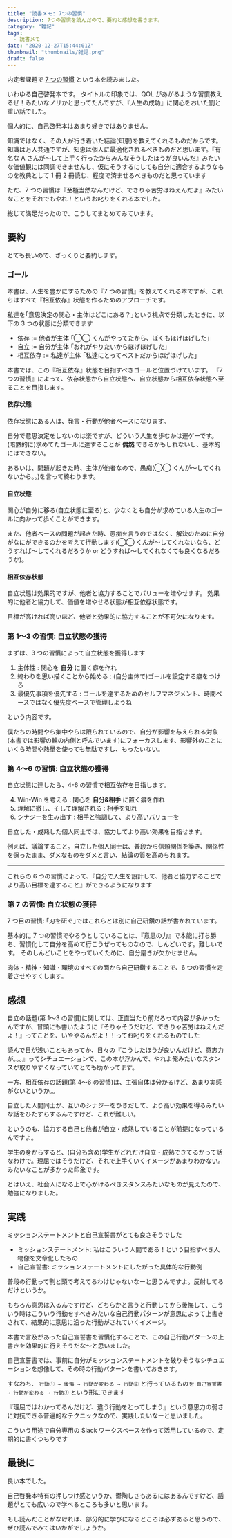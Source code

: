 ```yaml
---
title: "読書メモ: 7つの習慣"
description: 7つの習慣を読んだので、要約と感想を書きます。
category: "雑記"
tags:
  - 読書メモ
date: "2020-12-27T15:44:01Z"
thumbnail: "thumbnails/雑記.png"
draft: false
---
```


内定者課題で [7 つの習慣](https://www.amazon.co.jp/dp/4863940920/ref=cm_sw_em_r_mt_dp_q9c6FbMZ5M325) という本を読みました。

いわゆる自己啓発本です。
タイトルの印象では、QOL があがるような習慣教えるぜ！みたいなノリかと思ってたんですが、『人生の成功』に関心をおいた割と重い話でした。

個人的に、自己啓発本はあまり好きではありません。

知識ではなく、その人が行き着いた結論(知恵)を教えてくれるものだからです。
知識は万人共通ですが、知恵は個人に最適化されるべきものだと思います。『有名な A さんが〜して上手く行ったからみんなそうしたほうが良いんだ』みたいな価値観には同調できませんし、仮にそうするにしても自分に適合するようなものを教典として 1 冊 2 冊読む、程度で済ませるべきものだと思っています

ただ、7 つの習慣は『至極当然なんだけど、できりゃ苦労はねえんだよ』みたいなことをそれでもやれ！というお叱りをくれる本でした。

総じて満足だったので、こうしてまとめてみています。

## 要約

とても長いので、ざっくりと要約します。

### ゴール

本書は、人生を豊かにするための『7 つの習慣』を教えてくれる本ですが、これらはすべて『相互依存』状態を作るためのアプローチです。

私達を｢意思決定の関心・主体はどこにある？｣という視点で分類したときに、以下の 3 つの状態に分類できます

- 依存 := 他者が主体 ｢◯◯ くんがやってたから、ぼくもほげほげした｣
- 自立 := 自分が主体 ｢おれがやりたいからほげほげした｣
- 相互依存 := 私達が主体 ｢私達にとってベストだからほげほげした｣

本書では、この『相互依存』状態を目指すべきゴールと位置づけています。
『7 つの習慣』によって、依存状態から自立状態へ、自立状態から相互依存状態へ至ることを目指します。

#### 依存状態

依存状態にある人は、発言・行動が他者ベースになります。

自分で意思決定をしないのは楽ですが、どういう人生を歩むかは運ゲーです。
(暗黙的に)求めてたゴールに達することが **偶然** できるかもしれないし、基本的にはできない。

あるいは、問題が起きた時、主体が他者なので、愚痴(◯◯ くんが〜してくれないから。。)を言って終わります。

#### 自立状態

関心が自分に移る(自立状態に至る)と、少なくとも自分が求めている人生のゴールに向かって歩くことができます。

また、他者ベースの問題が起きた時、愚痴を言うのではなく、解決のために自分がなにができるのかを考えて行動します(◯◯ くんが〜してくれないなら、どうすれば〜してくれるだろうか or どうすれば〜してくれなくても良くなるだろうか)。

#### 相互依存状態

自立状態は効果的ですが、他者と協力することでバリューを増やせます。
効果的に他者と協力して、価値を増やせる状態が相互依存状態です。

目標が高ければ高いほど、他者と効果的に協力することが不可欠になります。

### 第 1〜3 の習慣: 自立状態の獲得

まずは、3 つの習慣によって自立状態を獲得します

1. 主体性 : 関心を **自分** に置く癖を作れ
2. 終わりを思い描くことから始める : (自分主体で)ゴールを設定する癖をつけろ
3. 最優先事項を優先する : ゴールを達するためのセルフマネジメント、時間ベースではなく優先度ベースで管理しようね

という内容です。

僕たちの時間やら集中やらは限られているので、自分が影響を与えられる対象(本書では影響の輪の内側と呼んでいます)にフォーカスします、影響外のことにいくら時間や熱量を使っても無駄ですし、もったいない。

### 第 4〜6 の習慣: 自立状態の獲得

自立状態に達したら、4-6 の習慣で相互依存を目指します。

4. Win-Win を考える : 関心を **自分&相手** に置く癖を作れ
5. 理解に徹し、そして理解される : 相手を知れ
6. シナジーを生み出す : 相手と強調して、より高いバリューを

自立した・成熟した個人同士では、協力してより高い効果を目指せます。

例えば、議論すること。自立した個人同士は、普段から信頼関係を築き、関係性を保ったまま、ダメなものをダメと言い、結論の質を高められます。

---

これらの 6 つの習慣によって、『自分で人生を設計して、他者と協力することでより高い目標を達すること』ができるようになります

### 第 7 の習慣: 自立状態の獲得

7 つ目の習慣: ｢刃を研ぐ｣ではこれらとは別に自己研鑽の話が書かれています。

基本的に 7 つの習慣でやろうとしていることは、『意思の力』で本能に打ち勝ち、習慣化して自分を高めて行こうぜってものなので、しんどいです。難しいです。
そのしんどいことをやっていくために、自分磨きが欠かせません。

肉体・精神・知識・環境のすべての面から自己研鑽することで、6 つの習慣を定着させやすくします。

## 感想

自立の話題(第 1〜3 の習慣)に関しては、正直当たり前だろって内容が多かったんですが、冒頭にも書いたように『そりゃそうだけど、できりゃ苦労はねえんだよ！』ってことを、いややるんだよ！！ってお叱りをくれるものでした

読んで日が浅いこともあってか、日々の『こうしたほうが良いんだけど、意志力が。。。』ってシチュエーションで、この本が浮かんで、やれよ俺みたいなスタンスが取りやすくなっていてとても助かってます。

一方、相互依存の話題(第 4〜6 の習慣)は、主張自体は分かるけど、あまり実感がないというか。。

自立した人間同士が、互いのシナジーをひきだして、より高い効果を得るみたいな話をひたすらするんですけど、これが難しい。

というのも、協力する自己と他者が自立・成熟していることが前提になっているんですよ。

学生の身からすると、(自分も含め)学生がどれだけ自立・成熟できてるかって話なわけで。理屈ではそうだけど、それで上手くいくイメージがあまりわかない。みたいなことが多かった印象です。

とはいえ、社会人になる上で心がけるべきスタンスみたいなものが見えたので、勉強になりました。

## 実践

ミッションステートメントと自己宣誓書がとても良さそうでした

- ミッションステートメント: 私はこういう人間である！という目指すべき人物像を文章化したもの
- 自己宣誓書: ミッションステートメントにしたがった具体的な行動例

普段の行動って割と頭で考えてるわけじゃないなーと思うんですよ。反射してるだけというか。

もちろん意思は入るんですけど、どちらかと言うと行動してから後悔して、こういう時はこういう行動をすべきみたいな自己行動パターンが意思によって上書きされて、結果的に意思に沿った行動がされていくイメージ。

本書で言及があった自己宣誓書を習慣化することで、この自己行動パターンの上書きを効果的に行えそうだな〜と思いました。

自己宣誓書では、事前に自分がミッションステートメントを破りそうなシチュエーションを想像して、その時の行動パターンを書いておきます。

すなわち、
`行動① → 後悔 → 行動が変わる → 行動②` と行っているものを
`自己宣誓書 → 行動が変わる → 行動①` という形にできます

『理屈ではわかってるんだけど、違う行動をとってしまう』という意思力の弱さに対抗できる普遍的なテクニックなので、実践したいなーと思いました。

こういう用途で自分専用の Slack ワークスペースを作って活用しているので、定期的に書くつもりです

## 最後に

良い本でした。

自己啓発本特有の押しつけ感というか、鬱陶しさもあるにはあるんですけど、話題がとても広いので学べるところも多いと思います。

もし読んだことがなければ、部分的に学びになるところは必ずあると思うので、ぜひ読んでみてはいかがでしょうか。
